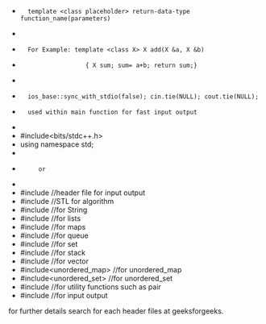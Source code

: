       
*       template <class placeholder> return-data-type function_name(parameters)
*       
*       For Example: template <class X> X add(X &a, X &b)
*                       { X sum; sum= a+b; return sum;}
*
*       ios_base::sync_with_stdio(false); cin.tie(NULL); cout.tie(NULL);
*       used within main function for fast input output
*
*    #include<bits/stdc++.h>
*    using namespace std;
*
*          or 
*
*    #include<iostream>                          //header file for input output
*    #include<algorithm>                        //STL for algorithm
*    #include<string>                           //for String 
*    #include<list>                             //for lists
*    #include<map>                              //for maps   
*    #include<queue>                            //for queue
*    #include<set>                              //for set
*    #include<stack>                            //for stack
*    #include<vector>                           //for vector
*    #include<unordered_map>                    //for unordered_map
*    #include<unordered_set>                    //for unordered_set
*    #include<utility>                          //for utility functions such as pair
*    #include <cstdio>                          //for input output


for further details search for each header files at geeksforgeeks.
